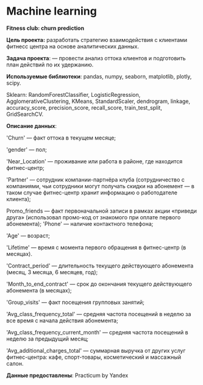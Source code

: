 # Machine learning
**Fitness club: churn prediction**

**Цель проекта:** 
разработать стратегию взаимодействия с клиентами фитнесс центра на основе аналитических данных. 

**Задача проекта**: — провести анализ оттока клиентов и подготовить план действий по их удержанию.

**Используемые библиотеки**: pandas, numpy, seaborn, matplotlib, plotly, scipy.

Sklearn: RandomForestClassifier, LogisticRegression, AgglomerativeClustering, KMeans, StandardScaler, dendrogram, linkage, accuracy_score, precision_score, recall_score, train_test_split, GridSearchCV.

**Описание данных**:

'Churn' — факт оттока в текущем месяце;

'gender' — пол;

'Near_Location' — проживание или работа в районе, где находится фитнес-центр;

'Partner' — сотрудник компании-партнёра клуба (сотрудничество с компаниями, чьи сотрудники могут получать скидки на абонемент — в таком случае фитнес-центр хранит информацию о работодателе клиента);

Promo_friends — факт первоначальной записи в рамках акции «приведи друга» (использовал промо-код от знакомого при оплате первого абонемента);
'Phone' — наличие контактного телефона;

'Age' — возраст;

'Lifetime' — время с момента первого обращения в фитнес-центр (в месяцах).

'Contract_period' — длительность текущего действующего абонемента (месяц, 3 месяца, 6 месяцев, год);

'Month_to_end_contract' — срок до окончания текущего действующего абонемента (в месяцах);

'Group_visits' — факт посещения групповых занятий;

'Avg_class_frequency_total' — средняя частота посещений в неделю за все время с начала действия абонемента;

'Avg_class_frequency_current_month' — средняя частота посещений в неделю за предыдущий месяц;

'Avg_additional_charges_total' — суммарная выручка от других услуг фитнес-центра: кафе, спорт-товары, косметический и массажный салон.

**Данные предоставлены**: Practicum by Yandex
